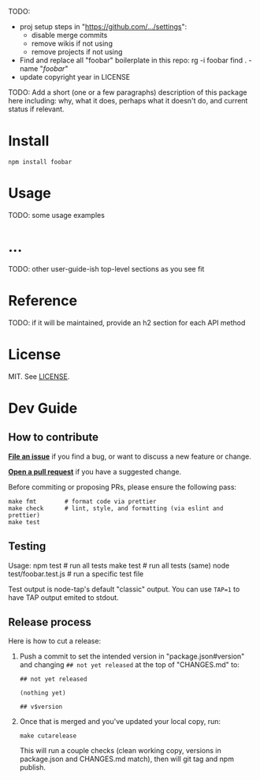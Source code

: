 TODO:
- proj setup steps in "https://github.com/.../settings":
    - disable merge commits
    - remove wikis if not using
    - remove projects if not using
- Find and replace all "foobar" boilerplate in this repo:
        rg -i foobar
        find . -name "*foobar*"
- update copyright year in LICENSE


TODO: Add a short (one or a few paragraphs) description of this package here
including: why, what it does, perhaps what it doesn't do, and current status if
relevant.


# Install

    npm install foobar


# Usage

TODO: some usage examples


# ...

TODO: other user-guide-ish top-level sections as you see fit


# Reference

TODO: if it will be maintained, provide an h2 section for each API method


# License

MIT. See [LICENSE](./LICENSE).


# Dev Guide

## How to contribute

**[File an issue](https://github.com/trentm/node-foobar/issues/new)** if you
find a bug, or want to discuss a new feature or change.

**[Open a pull request](https://github.com/trentm/node-foobar/pulls)** if you
have a suggested change.

Before commiting or proposing PRs, please ensure the following pass:

    make fmt        # format code via prettier
    make check      # lint, style, and formatting (via eslint and prettier)
    make test


## Testing

Usage:
    npm test                        # run all tests
    make test                       # run all tests (same)
    node test/foobar.test.js        # run a specific test file

Test output is node-tap's default "classic" output. You can use `TAP=1` to
have TAP output emited to stdout.


## Release process

Here is how to cut a release:

1. Push a commit to set the intended version in "package.json#version" and
   changing `## not yet released` at the top of "CHANGES.md" to:

    ```
    ## not yet released

    (nothing yet)

    ## v$version
    ```

2. Once that is merged and you've updated your local copy, run:

    ```
    make cutarelease
    ```

   This will run a couple checks (clean working copy, versions in package.json
   and CHANGES.md match), then will git tag and npm publish.
